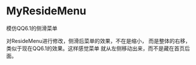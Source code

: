 # MyResideMenu
模仿QQ6.1的侧滑菜单


对ResideMenu进行修改，侧滑后菜单的效果，不在是缩小，
而是整体的右移，类似于现在QQ6.1的效果。这样感觉菜单
就从左侧移动出来，而不是藏在首页后面。
